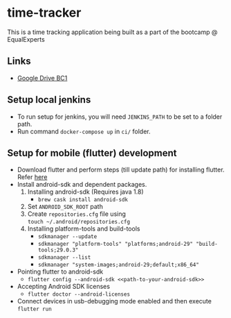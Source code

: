 # time-tracker
This is a time tracking application being built as a part of the bootcamp @ EqualExperts

## Links
* [Google Drive BC1](https://drive.google.com/drive/folders/16ZuWoxvy_2xEjm1Aq7DOas1wFkinE3db)

## Setup local jenkins
- To run setup for jenkins, you will need `JENKINS_PATH` to be set to a folder path. 
- Run command `docker-compose up` in `ci/` folder.


## Setup for mobile (flutter) development

- Download flutter and perform steps (till update path) for installing flutter. Refer [here](https://flutter.dev/docs/get-started/install/macos)
- Install android-sdk and dependent packages. 
    1. Installing android-sdk (Requires java 1.8)
        * `brew cask install android-sdk`
    2. Set `ANDROID_SDK_ROOT` path
    3. Create `repositories.cfg` file using  
        `touch ~/.android/repositories.cfg`
    4. Installing platform-tools and build-tools
        * `sdkmanager --update`
        * `sdkmanager "platform-tools" "platforms;android-29" "build-tools;29.0.3"`
        * `sdkmanager --list`
        * `sdkmanager "system-images;android-29;default;x86_64"`
- Pointing flutter to android-sdk
    * `flutter config --android-sdk <<path-to-your-android-sdk>>`
- Accepting Android SDK licenses
    * `flutter doctor --android-licenses`
- Connect devices in usb-debugging mode enabled and then execute `flutter run`
   
    
         
         
    

